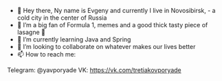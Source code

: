 - 👋 Hey there, Ny name is Evgeny and currently I live in Novosibirsk, - a cold city in the center of Russia
- 👀 I’m a big fan of Formula 1, memes and a good thick tasty piece of lasagne 🤤
- 🌱 I’m currently learning Java and Spring 
- 💞️ I’m looking to collaborate on whatever makes our lives better
- 📫 How to reach me:

Telegram: @yavporyade
VK: https://vk.com/tretiakovporyade

<!---
eugenible/eugenible is a ✨ special ✨ repository because its `README.md` (this file) appears on your GitHub profile.
You can click the Preview link to take a look at your changes.
--->

